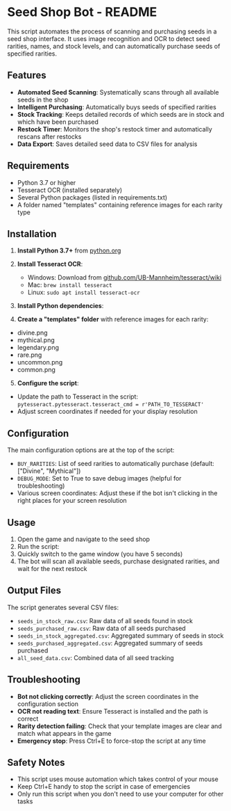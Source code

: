 # Seed Shop Bot - README

This script automates the process of scanning and purchasing seeds in a seed shop interface. It uses image recognition and OCR to detect seed rarities, names, and stock levels, and can automatically purchase seeds of specified rarities.

## Features

- **Automated Seed Scanning**: Systematically scans through all available seeds in the shop
- **Intelligent Purchasing**: Automatically buys seeds of specified rarities
- **Stock Tracking**: Keeps detailed records of which seeds are in stock and which have been purchased
- **Restock Timer**: Monitors the shop's restock timer and automatically rescans after restocks
- **Data Export**: Saves detailed seed data to CSV files for analysis

## Requirements

- Python 3.7 or higher
- Tesseract OCR (installed separately)
- Several Python packages (listed in requirements.txt)
- A folder named "templates" containing reference images for each rarity type

## Installation

1. **Install Python 3.7+** from [python.org](https://www.python.org/downloads/)

2. **Install Tesseract OCR**:
   - Windows: Download from [github.com/UB-Mannheim/tesseract/wiki](https://github.com/UB-Mannheim/tesseract/wiki)
   - Mac: `brew install tesseract`
   - Linux: `sudo apt install tesseract-ocr`

3. **Install Python dependencies**:
4. **Create a "templates" folder** with reference images for each rarity:
- divine.png
- mythical.png
- legendary.png
- rare.png
- uncommon.png
- common.png

5. **Configure the script**:
- Update the path to Tesseract in the script: `pytesseract.pytesseract.tesseract_cmd = r'PATH_TO_TESSERACT'`
- Adjust screen coordinates if needed for your display resolution

## Configuration

The main configuration options are at the top of the script:

- `BUY_RARITIES`: List of seed rarities to automatically purchase (default: ["Divine", "Mythical"])
- `DEBUG_MODE`: Set to True to save debug images (helpful for troubleshooting)
- Various screen coordinates: Adjust these if the bot isn't clicking in the right places for your screen resolution

## Usage

1. Open the game and navigate to the seed shop
2. Run the script:
3. Quickly switch to the game window (you have 5 seconds)
4. The bot will scan all available seeds, purchase designated rarities, and wait for the next restock

## Output Files

The script generates several CSV files:

- `seeds_in_stock_raw.csv`: Raw data of all seeds found in stock
- `seeds_purchased_raw.csv`: Raw data of all seeds purchased
- `seeds_in_stock_aggregated.csv`: Aggregated summary of seeds in stock
- `seeds_purchased_aggregated.csv`: Aggregated summary of seeds purchased
- `all_seed_data.csv`: Combined data of all seed tracking

## Troubleshooting

- **Bot not clicking correctly**: Adjust the screen coordinates in the configuration section
- **OCR not reading text**: Ensure Tesseract is installed and the path is correct
- **Rarity detection failing**: Check that your template images are clear and match what appears in the game
- **Emergency stop**: Press Ctrl+E to force-stop the script at any time

## Safety Notes

- This script uses mouse automation which takes control of your mouse
- Keep Ctrl+E handy to stop the script in case of emergencies
- Only run this script when you don't need to use your computer for other tasks
